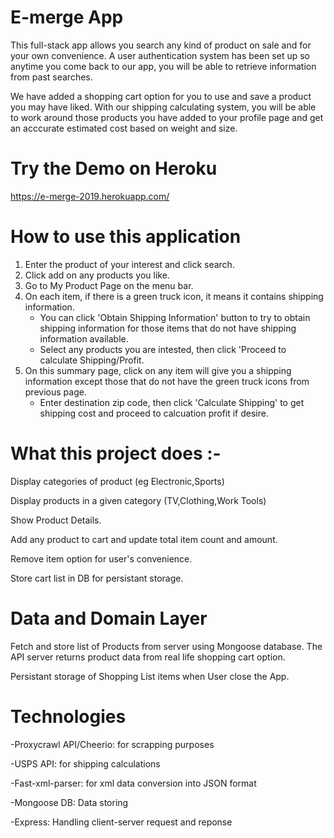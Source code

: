 
# E-merge App

This full-stack app allows you search any kind of product on sale and for your own convenience. A user authentication system has been set up so anytime you come back to our app, you will be able to retrieve information from past searches.

  We have added a shopping cart option for you to use and save a product you may have liked. With our shipping calculating system, you will be able to work around those products you have added to your profile page and get an acccurate estimated cost based on weight and size.

# Try the Demo on Heroku

https://e-merge-2019.herokuapp.com/

# How to use this application

1. Enter the product of your interest and click search.
2. Click add on any products you like.
3. Go to My Product Page on the menu bar.
4. On each item, if there is a green truck icon, it means it contains shipping information.
    - You can click 'Obtain Shipping Information' button to try to obtain shipping information for those items that do not have shipping information available.
    - Select any products you are intested, then click 'Proceed to calculate Shipping/Profit.
5. On this summary page, click on any item will give you a shipping information except those that do not have the green truck icons from previous page.
    - Enter destination zip code, then click 'Calculate Shipping' to get shipping cost and proceed to calcuation profit if desire.


# What this project does :-

Display categories of product (eg Electronic,Sports)

Display products in a given category (TV,Clothing,Work Tools)

Show Product Details.

Add any product to cart and update total item count and amount.

Remove item option for user's convenience.

Store cart list in DB for persistant storage.

# Data and Domain Layer

Fetch and store list of Products from server using Mongoose database. The API server returns product data from real life shopping cart option.

Persistant storage of Shopping List items when User close the App.

# Technologies

-Proxycrawl API/Cheerio: for scrapping purposes

-USPS API: for shipping calculations

-Fast-xml-parser: for xml data conversion into JSON format

-Mongoose DB: Data storing

-Express: Handling client-server request and reponse



